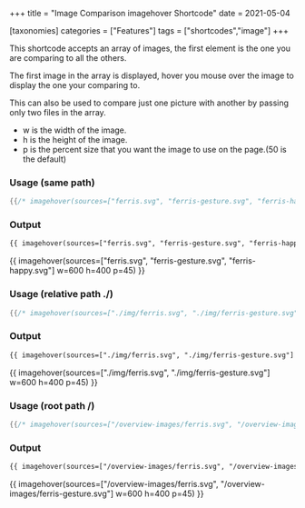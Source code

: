 +++
title = "Image Comparison imagehover Shortcode"
date = 2021-05-04

[taxonomies]
categories = ["Features"]
tags = ["shortcodes","image"]
+++

This shortcode accepts an array of images, the first element is the one you are comparing to all the others.

The first image in the array is displayed, hover you mouse over the image to display the one your comparing to.
<!-- more -->

This can also be used to compare just one picture with another by passing only two files in the array.

- w is the width of the image.
- h is the height of the image.
- p is the percent size that you want the image to use on the page.(50 is the default)

### Usage (same path)
```rs
{{/* imagehover(sources=["ferris.svg", "ferris-gesture.svg", "ferris-happy.svg"] w=600 h=400 p=45) */}}
```
### Output
```html
{{ imagehover(sources=["ferris.svg", "ferris-gesture.svg", "ferris-happy.svg"] w=600 h=400 p=45) }}
```
{{ imagehover(sources=["ferris.svg", "ferris-gesture.svg", "ferris-happy.svg"] w=600 h=400 p=45) }}

### Usage (relative path ./)
```rs
{{/* imagehover(sources=["./img/ferris.svg", "./img/ferris-gesture.svg"] w=600 h=400 p=45) */}}
```
### Output
```html
{{ imagehover(sources=["./img/ferris.svg", "./img/ferris-gesture.svg"] w=600 h=400 p=45) }}
```
{{ imagehover(sources=["./img/ferris.svg", "./img/ferris-gesture.svg"] w=600 h=400 p=45) }}

### Usage (root path /)
```rs
{{/* imagehover(sources=["/overview-images/ferris.svg", "/overview-images/ferris-gesture.svg"] w=600 h=400 p=45) */}}
```
### Output
```html
{{ imagehover(sources=["/overview-images/ferris.svg", "/overview-images/ferris-gesture.svg"] w=600 h=400 p=45) }}
```
{{ imagehover(sources=["/overview-images/ferris.svg", "/overview-images/ferris-gesture.svg"] w=600 h=400 p=45) }}

